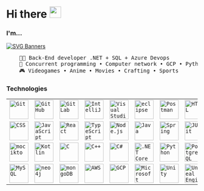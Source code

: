 # Hi there <img src="https://raw.githubusercontent.com/aemmadi/aemmadi/master/wave.gif" width="30"> 
### I'm...
[![SVG Banners](https://svg-banners.vercel.app/api?type=glitch&text1=Ivana%20Pr&width=800&height=100)](https://github.com/Akshay090/svg-banners)

<pre>
    👨‍💻 Back-End developer .NET + SQL + Azure Devops
    📖 Concurrent programming • Computer network • GCP • Python
    🎮 Videogames • Anime • Movies • Crafting • Sports
</pre>

### Technologies
<div align="center">
	<table>
		<tr>
			<td><code><img width="50" src="https://raw.githubusercontent.com/marwin1991/profile-technology-icons/refs/heads/main/icons/git.png" alt="Git" title="Git"/></code></td>
			<td><code><img width="50" src="https://raw.githubusercontent.com/marwin1991/profile-technology-icons/refs/heads/main/icons/github.png" alt="GitHub" title="GitHub"/></code></td>
			<td><code><img width="50" src="https://raw.githubusercontent.com/marwin1991/profile-technology-icons/refs/heads/main/icons/gitlab.png" alt="GitLab" title="GitLab"/></code></td>
			<td><code><img width="50" src="https://raw.githubusercontent.com/marwin1991/profile-technology-icons/refs/heads/main/icons/intellij.png" alt="IntelliJ" title="IntelliJ"/></code></td>
			<td><code><img width="50" src="https://raw.githubusercontent.com/marwin1991/profile-technology-icons/refs/heads/main/icons/visual_studio_code.png" alt="Visual Studio Code" title="Visual Studio Code"/></code></td>
			<td><code><img width="50" src="https://raw.githubusercontent.com/marwin1991/profile-technology-icons/refs/heads/main/icons/eclipse.png" alt="eclipse" title="eclipse"/></code></td>
			<td><code><img width="50" src="https://raw.githubusercontent.com/marwin1991/profile-technology-icons/refs/heads/main/icons/postman.png" alt="Postman" title="Postman"/></code></td>
			<td><code><img width="50" src="https://raw.githubusercontent.com/marwin1991/profile-technology-icons/refs/heads/main/icons/html.png" alt="HTML" title="HTML"/></code></td>
		</tr>
		<tr>
			<td><code><img width="50" src="https://raw.githubusercontent.com/marwin1991/profile-technology-icons/refs/heads/main/icons/css.png" alt="CSS" title="CSS"/></code></td>
			<td><code><img width="50" src="https://raw.githubusercontent.com/marwin1991/profile-technology-icons/refs/heads/main/icons/javascript.png" alt="JavaScript" title="JavaScript"/></code></td>
			<td><code><img width="50" src="https://raw.githubusercontent.com/marwin1991/profile-technology-icons/refs/heads/main/icons/react.png" alt="React" title="React"/></code></td>
			<td><code><img width="50" src="https://raw.githubusercontent.com/marwin1991/profile-technology-icons/refs/heads/main/icons/typescript.png" alt="TypeScript" title="TypeScript"/></code></td>
			<td><code><img width="50" src="https://raw.githubusercontent.com/marwin1991/profile-technology-icons/refs/heads/main/icons/node_js.png" alt="Node.js" title="Node.js"/></code></td>
			<td><code><img width="50" src="https://raw.githubusercontent.com/marwin1991/profile-technology-icons/refs/heads/main/icons/java.png" alt="Java" title="Java"/></code></td>
			<td><code><img width="50" src="https://raw.githubusercontent.com/marwin1991/profile-technology-icons/refs/heads/main/icons/spring.png" alt="Spring" title="Spring"/></code></td>
			<td><code><img width="50" src="https://raw.githubusercontent.com/marwin1991/profile-technology-icons/refs/heads/main/icons/junit.png" alt="JUnit" title="JUnit"/></code></td>
		</tr>
		<tr>
			<td><code><img width="50" src="https://raw.githubusercontent.com/marwin1991/profile-technology-icons/refs/heads/main/icons/mocikto.png" alt="mocikto" title="mocikto"/></code></td>
			<td><code><img width="50" src="https://raw.githubusercontent.com/marwin1991/profile-technology-icons/refs/heads/main/icons/kotlin.png" alt="Kotlin" title="Kotlin"/></code></td>
			<td><code><img width="50" src="https://raw.githubusercontent.com/marwin1991/profile-technology-icons/refs/heads/main/icons/c.png" alt="C" title="C"/></code></td>
			<td><code><img width="50" src="https://raw.githubusercontent.com/marwin1991/profile-technology-icons/refs/heads/main/icons/c++.png" alt="C++" title="C++"/></code></td>
			<td><code><img width="50" src="https://raw.githubusercontent.com/marwin1991/profile-technology-icons/refs/heads/main/icons/c%23.png" alt="C#" title="C#"/></code></td>
			<td><code><img width="50" src="https://raw.githubusercontent.com/marwin1991/profile-technology-icons/refs/heads/main/icons/_net_core.png" alt=".NET Core" title=".NET Core"/></code></td>
			<td><code><img width="50" src="https://raw.githubusercontent.com/marwin1991/profile-technology-icons/refs/heads/main/icons/python.png" alt="Python" title="Python"/></code></td>
			<td><code><img width="50" src="https://raw.githubusercontent.com/marwin1991/profile-technology-icons/refs/heads/main/icons/postgresql.png" alt="PostgreSQL" title="PostgreSQL"/></code></td>
		</tr>
		<tr>
			<td><code><img width="50" src="https://raw.githubusercontent.com/marwin1991/profile-technology-icons/refs/heads/main/icons/mysql.png" alt="MySQL" title="MySQL"/></code></td>
			<td><code><img width="50" src="https://raw.githubusercontent.com/marwin1991/profile-technology-icons/refs/heads/main/icons/neo4j.png" alt="neo4j" title="neo4j"/></code></td>
			<td><code><img width="50" src="https://raw.githubusercontent.com/marwin1991/profile-technology-icons/refs/heads/main/icons/mongodb.png" alt="mongoDB" title="mongoDB"/></code></td>
			<td><code><img width="50" src="https://raw.githubusercontent.com/marwin1991/profile-technology-icons/refs/heads/main/icons/aws.png" alt="AWS" title="AWS"/></code></td>
			<td><code><img width="50" src="https://raw.githubusercontent.com/marwin1991/profile-technology-icons/refs/heads/main/icons/gcp.png" alt="GCP" title="GCP"/></code></td>
			<td><code><img width="50" src="https://raw.githubusercontent.com/marwin1991/profile-technology-icons/refs/heads/main/icons/microsoft_azure.png" alt="Microsoft Azure" title="Microsoft Azure"/></code></td>
			<td><code><img width="50" src="https://raw.githubusercontent.com/marwin1991/profile-technology-icons/refs/heads/main/icons/unity.png" alt="Unity" title="Unity"/></code></td>
			<td><code><img width="50" src="https://raw.githubusercontent.com/marwin1991/profile-technology-icons/refs/heads/main/icons/unreal_engine.png" alt="Unreal Engine" title="Unreal Engine"/></code></td>
		</tr>
	</table>
</div>